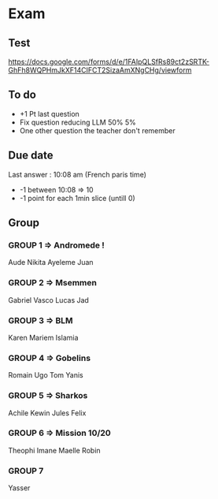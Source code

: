 # Exam 

## Test
https://docs.google.com/forms/d/e/1FAIpQLSfRs89ct2zSRTK-GhFh8WQPHmJkXF14CIFCT2SizaAmXNgCHg/viewform

## To do 
- +1 Pt last question
- Fix question reducing LLM 50% 5%
- One other question the teacher don't remember


## Due date 
Last answer : 10:08 am (French paris time)
* -1 between 10:08 => 10
* -1 point for each 1min slice (untill 0)

## Group

### GROUP 1 => Andromede ! 
Aude 
Nikita
Ayeleme
Juan

### GROUP 2 => Msemmen
Gabriel
Vasco 
Lucas 
Jad

### GROUP 3 => BLM  
Karen
Mariem
Islamia

### GROUP 4 => Gobelins
Romain 
Ugo
Tom
Yanis

### GROUP 5 => Sharkos
Achile 
Kewin
Jules
Felix

### GROUP 6 => Mission 10/20
Theophi
Imane
Maelle
Robin

### GROUP 7
Yasser
